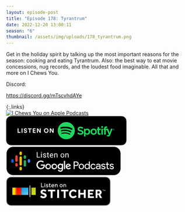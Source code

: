 ```yaml
---
layout: episode-post
title: "Episode 178: Tyrantrum"
date: 2022-12-20 13:00:11
season: "6"
thumbnail: /assets/img/uploads/178_tyrantrum.png
---
```

Get in the holiday spirit by talking up the most important reasons for the season: cooking and eating Tyrantrum. Also: the best way to eat movie concessions, nug records, and the loudest food imaginable. All that and more on I Chews You.

Discord:

<https://discord.gg/mTscvhdAYe>

{:.links}  
[![I Chews You on Apple Podcasts](https://linkmaker.itunes.apple.com/en-us/badge-lrg.svg?releaseDate=2019-04-16T00:00:00Z&kind=podcast&bubble=podcasts)](https://podcasts.apple.com/us/podcast/178-tyrantrum/id1455409177?i=1000590751310)  [![I Chews You on Spotify](/assets/img/uploads/spotify-badge-button.svg)](https://open.spotify.com/episode/1obT0tnCJRk5e8hWMcsB8Q?si=Yr1QY-d6RTuBkxq9uxZHCA)  [![I Chews You on Google Podcasts](/assets/img/uploads/google-podcasts-badge-button.svg)](https://podcasts.google.com/feed/aHR0cHM6Ly9mZWVkcy5saWJzeW4uY29tLzE2ODgyMS9yc3M/episode/MDY1N2UwZWEtNjU2ZS00NDc5LTk2NmYtYjNkMzFmN2MxYzRl?sa=X&ved=0CAUQkfYCahcKEwjgnMunmZ38AhUAAAAAHQAAAAAQAQ)  [![I Chews You on Stitcher](/assets/img/uploads/stitcher-badge-button.svg)](https://www.stitcher.com/show/i-chews-you/episode/178-tyrantrum-210044296)